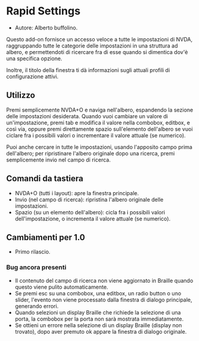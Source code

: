 # Rapid Settings #

* Autore: Alberto buffolino.

Questo add-on fornisce un accesso veloce a tutte le impostazioni di NVDA, raggruppando tutte le categorie delle impostazioni in una struttura ad albero, e permettendoti di ricercare fra di esse quando si dimentica dov'&egrave; una specifica opzione.

Inoltre, il titolo della finestra ti d&agrave; informazioni sugli attuali profili di configurazione attivi.

## Utilizzo ##

Premi semplicemente NVDA+O e naviga nell'albero, espandendo la sezione delle impostazioni desiderata. Quando vuoi cambiare un valore di un'impostazione, premi tab e modifica il valore nella combobox, editbox, e cos&igrave; via, oppure premi direttamente spazio sull'elemento dell'albero se vuoi ciclare fra i possibili valori o incrementare il valore attuale (se numerico).

Puoi anche cercare in tutte le impostazioni, usando l'apposito campo prima dell'albero; per ripristinare l'albero originale dopo una ricerca, premi semplicemente invio nel campo di ricerca.

## Comandi da tastiera ##

* NVDA+O (tutti i layout): apre la finestra principale.
* Invio (nel campo di ricerca): ripristina l'albero originale delle impostazioni.
* Spazio (su un elemento dell'albero): cicla fra i possibili valori dell'impostazione, o incrementa il valore attuale (se numerico).

## Cambiamenti per 1.0 ##

* Primo rilascio.

### Bug ancora presenti ###

* Il contenuto del campo di ricerca non viene aggiornato in Braille quando questo viene pulito automaticamente.
* Se premi esc su una combobox, una editbox, un radio button o uno slider, l'evento non viene processato dalla finestra di dialogo principale, generando errori.
* Quando selezioni un display Braille che richiede la selezione di una porta, la combobox per la porta non sar&agrave; mostrata immediatamente.
* Se ottieni un errore nella selezione di un display Braille (display non trovato), dopo aver premuto ok appare la finestra di dialogo originale.
